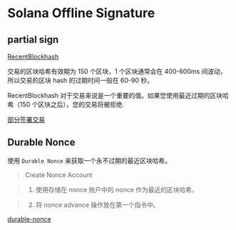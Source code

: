# Solana Offline Signature

## partial sign

[RecentBlockhash](https://solana.com/docs/core/transactions#recent-blockhash)

交易的区块哈希有效期为 150 个区块，1 个区块通常会在 400-600ms 间波动，所以交易的区块 hash 的过期时间一般在 60-90 秒。

RecentBlockhash 对于交易来说是一个重要的值。如果您使用最近过期的区块哈希（150 个区块之后），您的交易将被拒绝.

[部分签署交易](https://solanacookbook.com/references/offline-transactions.html#partial-sign-transaction)

## Durable Nonce

使用 `Durable Nonce` 来获取一个永不过期的最近区块哈希。

> Create Nonce Account

> 1. 使用存储在 nonce 账户中的 nonce 作为最近的区块哈希。

> 2. 将 nonce advance 操作放在第一个指令中。

[durable-nonce](https://solanacookbook.com/references/offline-transactions.html#durable-nonce)

